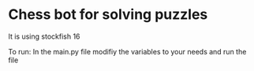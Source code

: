 # Chess bot for solving puzzles
It is using stockfish 16

To run:
In the main.py file modifiy the variables to your needs and run the file
